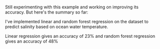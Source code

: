 Still experimenting with this example and working on improving its accuracy. But here's the summary so far:

I've implemented linear and random forest regression on the dataset to predict salinity based on ocean water temperature. 

Linear regression gives an accuracy of 23% and random forest regression gives an accuracy of 48% 